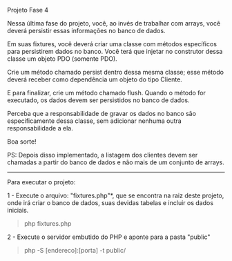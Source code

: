 Projeto Fase 4

Nessa última fase do projeto, você, ao invés de trabalhar com arrays, você deverá persistir essas informações no banco de dados.

Em suas fixtures, você deverá criar uma classe com métodos específicos para persistirem dados no banco. Você terá que injetar no construtor dessa classe um objeto PDO (somente PDO).

Crie um método chamado persist dentro dessa mesma classe; esse método deverá receber como dependência um objeto do tipo Cliente.

E para finalizar, crie um método chamado flush. Quando o método for executado, os dados devem ser persistidos no banco de dados.

Perceba que a responsabilidade de gravar os dados no banco são especificamente dessa classe, sem adicionar nenhuma outra responsabilidade a ela.

Boa sorte!

PS: Depois disso implementado, a listagem dos clientes devem ser chamadas a partir do banco de dados e não mais de um conjunto de arrays.

---------------------------------

Para executar o projeto:

1 - Execute o arquivo: "fixtures.php"*, que se encontra na raiz deste projeto, onde irá criar o banco de dados, suas devidas tabelas e incluir os dados iniciais.
> php fixtures.php

2 - Execute o servidor embutido do PHP e aponte para a pasta "public"
> php -S [endereco]:[porta] -t public/